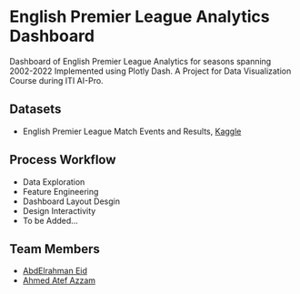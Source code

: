# English Premier League Analytics Dashboard

Dashboard of English Premier League Analytics for seasons spanning 2002-2022 Implemented using Plotly Dash. A Project for Data Visualization Course during ITI AI-Pro.

## Datasets

- English Premier League Match Events and Results, [Kaggle](https://www.kaggle.com/datasets/josephvm/english-premier-league-game-events-and-results)

## Process Workflow

- Data Exploration
- Feature Engineering
- Dashboard Layout Desgin
- Design Interactivity
- To be Added...

## Team Members

- [AbdElrahman Eid](https://github.com/AbdElrahman-A-Eid)
- [Ahmed Atef Azzam](https://github.com/AhmedAzzam99)
